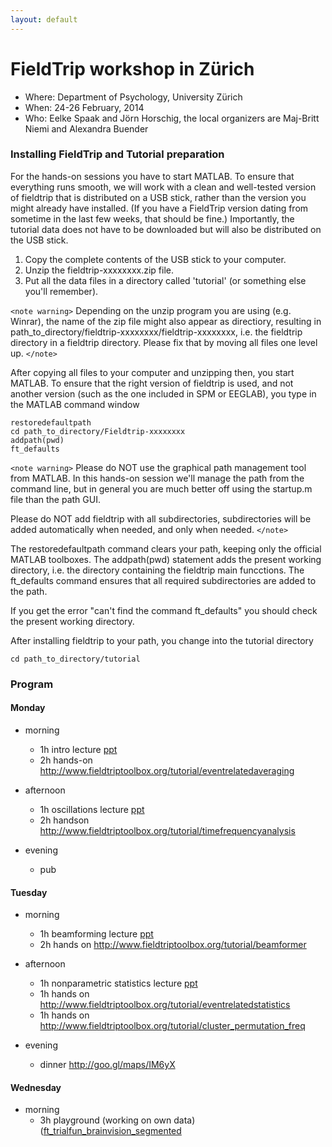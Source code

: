 ```yaml
---
layout: default
---
```


# FieldTrip workshop in Zürich

*  Where: Department of Psychology, University Zürich
*  When: 24-26 February, 2014
*  Who: Eelke Spaak and Jörn Horschig, the local organizers are Maj-Britt Niemi and Alexandra Buender

### Installing FieldTrip and Tutorial preparation

For the hands-on sessions you have to start MATLAB. To ensure that
everything runs smooth, we will work with a clean and well-tested
version of fieldtrip that is distributed on a USB stick, rather than the version you might already
have installed. (If you have a FieldTrip version dating from sometime in the last few weeks, that should be fine.) Importantly, the tutorial data does not have to be
downloaded but will also be distributed on the USB stick.

 1.  Copy the complete contents of the USB stick to your computer.
 2.  Unzip the fieldtrip-xxxxxxxx.zip file.
 3.  Put all the data files in a directory called 'tutorial' (or something else you'll remember).

`<note warning>`
Depending on the unzip program you are using (e.g. Winrar), the name
of the zip file might also appear as directiory, resulting in
path_to_directory/fieldtrip-xxxxxxxx/fieldtrip-xxxxxxxx, i.e. the
fieldtrip directory in a fieldtrip directory. Please fix that by
moving all files one level up.
`</note>`

After copying all files to your computer and unzipping then, you start MATLAB. To ensure that the right version of fieldtrip is used, and not another version (such as the one included in SPM or EEGLAB), you type in the MATLAB command window


    restoredefaultpath
    cd path_to_directory/Fieldtrip-xxxxxxxx
    addpath(pwd)
    ft_defaults

`<note warning>`
Please do NOT use the graphical path management tool from MATLAB. In this hands-on session we'll manage the path from the command line, but in general you are much better off using the startup.m file than the path GUI.

Please do NOT add fieldtrip with all subdirectories, subdirectories will be added automatically when needed, and only when needed.
`</note>`

The restoredefaultpath command clears your path, keeping only the
official MATLAB toolboxes. The addpath(pwd) statement adds the
present working directory, i.e. the directory containing the fieldtrip
main funcctions. The ft_defaults command ensures that all required
subdirectories are added to the path.

If you get the error "can't find the command ft_defaults" you should check the present working directory.

After installing fieldtrip to your path, you change into the tutorial directory

    cd path_to_directory/tutorial


### Program


#### Monday

*  morning
    * 1h intro lecture [ppt](https://db.tt/wNf4lyNH)
    * 2h hands-on http://www.fieldtriptoolbox.org/tutorial/eventrelatedaveraging

*  afternoon
    * 1h oscillations lecture [ppt](https://db.tt/IRxD9rDb)
    * 2h handson http://www.fieldtriptoolbox.org/tutorial/timefrequencyanalysis

*  evening
    * pub


#### Tuesday

*  morning
    * 1h beamforming lecture [ppt](https://db.tt/kR4N2pSp)
    * 2h hands on http://www.fieldtriptoolbox.org/tutorial/beamformer

*  afternoon
    * 1h nonparametric statistics lecture [ppt](https://db.tt/x9E0jmDG)
    * 1h hands on http://www.fieldtriptoolbox.org/tutorial/eventrelatedstatistics
    * 1h hands on http://www.fieldtriptoolbox.org/tutorial/cluster_permutation_freq

*  evening
    * dinner http://goo.gl/maps/IM6yX

#### Wednesday

*  morning
    * 3h playground (working on own data) ([ft_trialfun_brainvision_segmented](https://db.tt/rn7mS2Lu)
